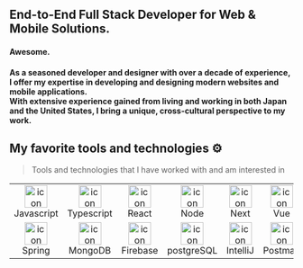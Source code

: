 <h2>End-to-End Full Stack Developer for Web & Mobile Solutions.</h2>
<h4>Awesome.</h4>
<h4>As a seasoned developer and designer with over a decade of experience, I offer my expertise in developing and designing modern websites and mobile applications.<br/>  With extensive experience gained from living and working in both Japan and the United States, I bring a unique, cross-cultural perspective to my work.</h4>


## My favorite tools and technologies ⚙️

> Tools and technologies that I have worked with and am interested in

<table>
  <tr>
    <td align="center" width="96">
        <img src="https://skillicons.dev/icons?i=js" alt="icon" width="40" height="40" />
      <br>Javascript
    </td>
    <td align="center" width="96">
        <img src="https://skillicons.dev/icons?i=ts" alt="icon" width="40" height="40" />
      <br>Typescript
    </td>
    <td align="center" width="96">
        <img src="https://skillicons.dev/icons?i=react" alt="icon" width="40" height="40" />
      <br>React
    </td>
    <td align="center" width="96">
        <img src="https://skillicons.dev/icons?i=nodejs" alt="icon" width="40" height="40" />
      <br>Node
    </td>
    <td align="center" width="96">
        <img src="https://skillicons.dev/icons?i=nextjs" alt="icon" width="40" height="40" />
      <br>Next
    </td>    
    <td align="center" width="96">
        <img src="https://skillicons.dev/icons?i=vue" alt="icon" width="40" height="40" />
      <br>Vue
    </td>
    <td align="center" width="96">
        <img src="https://skillicons.dev/icons?i=laravel" alt="icon" width="40" height="40" />
      <br>Laravel
    </td>        
      <td align="center" width="96">
        <img src="https://skillicons.dev/icons?i=java" alt="icon" width="40" height="40" />
      <br>Java
    </td>
      <td align="center" width="96">
        <img src="https://skillicons.dev/icons?i=flutter" alt="icon" width="40" height="40" />
      <br>Flutter
    </td>
      <td align="center" width="96">
        <img src="https://skillicons.dev/icons?i=kotlin" alt="icon" width="40" height="40" />
      <br>Kotlin
    </td>
      <td align="center" width="96">
        <img src="https://skillicons.dev/icons?i=swift" alt="icon" width="40" height="40" />
      <br>Swift
    </td>    
  </tr>
  <tr>    
    <td align="center" width="96">
        <img src="https://skillicons.dev/icons?i=spring" alt="icon" width="40" height="40" />
      <br>Spring
    </td>
    <td align="center" width="96">
        <img src="https://skillicons.dev/icons?i=mongodb" alt="icon" width="40" height="40" />
      <br>MongoDB
    </td>    
    <td align="center" width="96">
        <img src="https://skillicons.dev/icons?i=firebase" alt="icon" width="40" height="40" />
      <br>Firebase
    </td> 
    <td align="center" width="96">
        <img src="https://skillicons.dev/icons?i=postgres" alt="icon" width="40" height="40" />
      <br>postgreSQL
    </td>  
    <td align="center" width="96">
      <img src="https://skillicons.dev/icons?i=idea" alt="icon" width="40" height="40" />
      <br>IntelliJ
    </td>
    <td align="center" width="96">
      <img src="https://skillicons.dev/icons?i=postman" alt="icon" width="40" height="40" />
      <br>Postman
    </td>    
    <td align="center" width="96">
      <img src="https://skillicons.dev/icons?i=vscode" alt="icon" width="40" height="40" />
      <br>VScode
    </td>
    <td align="center" width="96">
        <img src="https://skillicons.dev/icons?i=git" alt="icon" width="40" height="40" />
      <br>Git
    </td>
    <td align="center" width="96">
        <img src="https://skillicons.dev/icons?i=aws" alt="icon" width="40" height="40" />
      <br>AWS
    </td>
    <td align="center" width="96">
        <img src="https://skillicons.dev/icons?i=graphql" alt="icon" width="40" height="40" />
      <br>GraphQL
    </td>
    <td align="center" width="96">
        <img src="https://skillicons.dev/icons?i=docker" alt="icon" width="40" height="40" />
      <br>Docker
    </td>
    <td align="center" width="96">
        <img src="https://skillicons.dev/icons?i=kubernetes" alt="icon" width="40" height="40" />
      <br>Kubernetes
    </td>    
  </tr>
</table>
